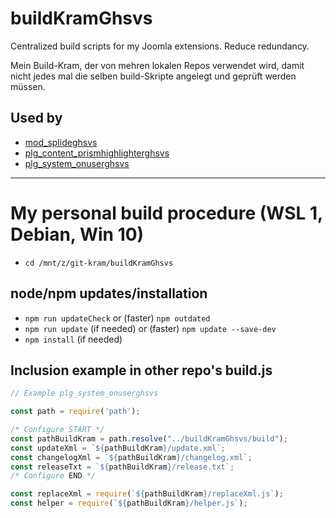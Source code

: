 # buildKramGhsvs
 Centralized build scripts for my Joomla extensions. Reduce redundancy.

Mein Build-Kram, der von mehren lokalen Repos verwendet wird, damit nicht jedes mal die selben build-Skripte angelegt und geprüft werden müssen.

## Used by
- [mod_splideghsvs](https://github.com/GHSVS-de/mod_splideghsvs)
- [plg_content_prismhighlighterghsvs](https://github.com/GHSVS-de/plg_content_prismhighlighterghsvs)
- [plg_system_onuserghsvs](https://github.com/GHSVS-de/plg_system_onuserghsvs)

----------------------

# My personal build procedure (WSL 1, Debian, Win 10)

- `cd /mnt/z/git-kram/buildKramGhsvs`

## node/npm updates/installation
- `npm run updateCheck` or (faster) `npm outdated`
- `npm run update` (if needed) or (faster) `npm update --save-dev`
- `npm install` (if needed)

## Inclusion example in other repo's build.js

```js
// Example plg_system_onuserghsvs

const path = require('path');

/* Configure START */
const pathBuildKram = path.resolve("../buildKramGhsvs/build");
const updateXml = `${pathBuildKram}/update.xml`;
const changelogXml = `${pathBuildKram}/changelog.xml`;
const releaseTxt = `${pathBuildKram}/release.txt`;
/* Configure END */

const replaceXml = require(`${pathBuildKram}/replaceXml.js`);
const helper = require(`${pathBuildKram}/helper.js`);
```
